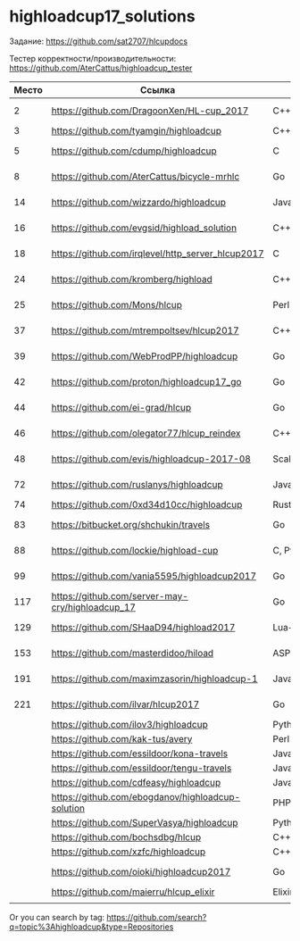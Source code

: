 # highloadcup17_solutions

Задание: https://github.com/sat2707/hlcupdocs

Тестер корректности/производительности: https://github.com/AterCattus/highloadcup_tester

| Место  | Ссылка | Язык | Штраф | Имя |
| ------------- | ------------- | ------------- | ------------- | ------------- |
| 2 | https://github.com/DragoonXen/HL-cup_2017 | C++ | 136.28793 | Алексей Дичковский |
| 3 | https://github.com/tyamgin/highloadcup | C++ | 142.19623 | Иван Тямгин |
| 5 | https://github.com/cdump/highloadcup | С | 143.62501 | Максим Андреев |
| 8 | https://github.com/AterCattus/bicycle-mrhlc | Go | 189.50301 | Алексей Акулович |
| 14 | https://github.com/wizzardo/highloadcup | Java | 196.01050 | Mikhail Bobrutskov |
| 16 | https://github.com/evgsid/highload_solution | C++ | 197.54879 | Евгений Сидоренко |
| 18 | https://github.com/irqlevel/http_server_hlcup2017 | C | 203.19005 | Andrey Smetanin |
| 24 | https://github.com/kromberg/highload | С++ | 210.37382 | Егор Кромберг |
| 25 | https://github.com/Mons/hlcup | Perl | 212.34872 | Mons Anderson |
| 37 | https://github.com/mtrempoltsev/hlcup2017 | С++ | 225.53005 | Максим Тремпольцев |
| 39 | https://github.com/WebProdPP/highloadcup | Go | 226.86371 | Александр Майорский |
| 42 | https://github.com/proton/highloadcup17_go | Go | 234.53744 | Peter Savichev |
| 44 | https://github.com/ei-grad/hlcup | Go | 241.77205 | Андрей Григорьев |
| 46 | https://github.com/olegator77/hlcup_reindex | C++ | 244.98897 | Oleg Gerasimov |
| 48 | https://github.com/evis/highloadcup-2017-08 | Scala | 246.35233 | Evgeny Veretennikov |
| 72 | https://github.com/ruslanys/highloadcup | Java | 274.20083 | Руслан Молчанов |
| 74 | https://github.com/0xd34d10cc/highloadcup | Rust | 275.25939 | Jon Snow |
| 83 | https://bitbucket.org/shchukin/travels | Go | 310.28113 | Александр Щукин |
| 88 | https://github.com/lockie/highload-cup | C, Python | 325.22460 | Андрей Кравчукъ |
| 99 | https://github.com/vania5595/highloadcup2017 | Go | 480.88691 | Иван Широкопояс |
| 117 | https://github.com/server-may-cry/highloadcup_17 | Go | 1028.86225 | Сергей Оплетаев |
| 129 | https://github.com/SHaaD94/highload2017 | Lua+Tarantool | 3565.56944 | Евгений Зуйкин |
| 153 | https://github.com/masterdidoo/hiload | ASP.NET Core | 48041.27 | Александр Семенов |
| 191 | https://github.com/maximzasorin/highloadcup-1 | Javascript | 649548.64 | Maxim Zasorin |
| 221 | https://github.com/ilvar/hlcup2017 | Go | 1284090.51 | Arcady Chumachenko |
|  | https://github.com/ilov3/highloadcup | Python |  |  |
|  | https://github.com/kak-tus/avery | Perl |  |  |
|  | https://github.com/essildoor/kona-travels | Java |  |  |
|  | https://github.com/essildoor/tengu-travels | Java |  |  |
|  | https://github.com/cdfeasy/highloadcup | Java |  |  |
|  | https://github.com/ebogdanov/highloadcup-solution | PHP |  |  |
|  | https://github.com/SuperVasya/highloadcup | Python |  |  |
|  | https://github.com/bochsdbg/hlcup | C++ |  |  |
|  | https://github.com/xzfc/highloadcup | C++ |  |  |
|  | https://github.com/oioki/highloadcup2017 | Go |  | Alexander Tarasov |
|  | https://github.com/maierru/hlcup_elixir | Elixir |  |  |
|  |  |  |  |  |

Or you can search by tag: https://github.com/search?q=topic%3Ahighloadcup&type=Repositories
